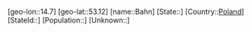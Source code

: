 ﻿---
location: [53.12,14.7]
type: City
tags:
- geo/City


SpocWebEntityId: 28985
isDeleted: false
confidential: public

---
[geo-lon::14.7]
[geo-lat::53.12]
[name::Bahn]
[State::]
[Country::[Poland](geo/Continent/Europe/Poland.md)]
[StateId::]
[Population::]
[Unknown::]

